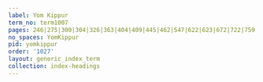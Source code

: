 ```yaml
---
label: Yom Kippur
term_no: term1007
pages: 246|275|300|304|326|363|404|409|445|462|547|622|623|672|722|759|767|784|785
no_spaces: YomKippur
pid: yomkippur
order: '1027'
layout: generic_index_term
collection: index-headings
---
```

